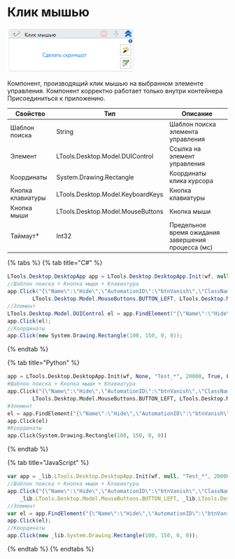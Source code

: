 # Клик мышью

![](<../../../.gitbook/assets/image (845).png>)

Компонент, производящий клик мышью на выбранном элементе управления. Компонент корректно работает только внутри контейнера Присоединиться к приложению.

| Свойство          | Тип                               | Описание                                           |
| ----------------- | --------------------------------- | -------------------------------------------------- |
| Шаблон поиска     | String                            | Шаблон поиска элемента управления                  |
| Элемент           | LTools.Desktop.Model.DUIControl   | Ссылка на элемент управления                       |
| Координаты        | System.Drawing.Rectangle          | Координаты клика курсора                           |
| Кнопка клавиатуры | LTools.Desktop.Model.KeyboardKeys | Кнопка клавиатуры                                  |
| Кнопка мыши       | LTools.Desktop.Model.MouseButtons | Кнопка мыши                                        |
| Таймаут\*         | Int32                             | Предельное время ожидания завершения процесса (мс) |

{% tabs %}
{% tab title="C#" %}
```csharp
LTools.Desktop.DesktopApp app = LTools.Desktop.DesktopApp.Init(wf, null, "Test_*", 20000, true, LTools.Desktop.Model.DesktopTypes.UIAUTOMATION);
//Шаблон поиска + Кнопка мыши + Клавиатура
app.Click("{\"Name\":\"Hide\",\"AutomationID\":\"btnVanish\",\"ClassName\":\"Button\",\"AUIProperties\":[],\"TextSearchMode\":0,\"IsRoot\":false,\"IsQuickSearch\":false}", 
		LTools.Desktop.Model.MouseButtons.BUTTON_LEFT, LTools.Desktop.Model.KeyboardKeys.CTRL, 20000);
//Элемент
LTools.Desktop.Model.DUIControl el = app.FindElement("{\"Name\":\"Hide\",\"AutomationID\":\"btnVanish\",\"ClassName\":\"Button\",\"AUIProperties\":[],\"TextSearchMode\":0,\"IsRoot\":false,\"IsQuickSearch\":false}");
app.Click(el);
//Координаты
app.Click(new System.Drawing.Rectangle(100, 150, 0, 0));
```
{% endtab %}

{% tab title="Python" %}
```python
app = LTools.Desktop.DesktopApp.Init(wf, None, "Test_*", 20000, True, LTools.Desktop.Model.DesktopTypes.UIAUTOMATION)
#Шаблон поиска + Кнопка мыши + Клавиатура
app.Click("{\"Name\":\"Hide\",\"AutomationID\":\"btnVanish\",\"ClassName\":\"Button\",\"AUIProperties\":[],\"TextSearchMode\":0,\"IsRoot\":false,\"IsQuickSearch\":false}", 
		LTools.Desktop.Model.MouseButtons.BUTTON_LEFT, LTools.Desktop.Model.KeyboardKeys.CTRL, 20000)
#Элемент
el = app.FindElement("{\"Name\":\"Hide\",\"AutomationID\":\"btnVanish\",\"ClassName\":\"Button\",\"AUIProperties\":[],\"TextSearchMode\":0,\"IsRoot\":false,\"IsQuickSearch\":false}")
app.Click(el)
#Координаты
app.Click(System.Drawing.Rectangle(100, 150, 0, 0))
```
{% endtab %}

{% tab title="JavaScript" %}
```javascript
var app = _lib.LTools.Desktop.DesktopApp.Init(wf, null, "Test_*", 20000, true, _lib.LTools.Desktop.Model.DesktopTypes.UIAUTOMATION);
//Шаблон поиска + Кнопка мыши + Клавиатура
app.Click("{\"Name\":\"Hide\",\"AutomationID\":\"btnVanish\",\"ClassName\":\"Button\",\"AUIProperties\":[],\"TextSearchMode\":0,\"IsRoot\":false,\"IsQuickSearch\":false}", 
	_lib.LTools.Desktop.Model.MouseButtons.BUTTON_LEFT, _lib.LTools.Desktop.Model.KeyboardKeys.CTRL, 20000);
//Элемент
var el = app.FindElement("{\"Name\":\"Hide\",\"AutomationID\":\"btnVanish\",\"ClassName\":\"Button\",\"AUIProperties\":[],\"TextSearchMode\":0,\"IsRoot\":false,\"IsQuickSearch\":false}");
app.Click(el);
//Координаты
app.Click(new _lib.System.Drawing.Rectangle(100, 150, 0, 0));
```
{% endtab %}
{% endtabs %}
